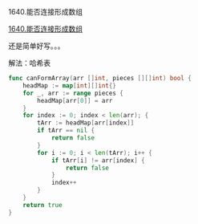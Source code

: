 1640.能否连接形成数组

[1640.能否连接形成数组](https://leetcode.cn/problems/check-array-formation-through-concatenation/)



还是简单好写。。。



解法：哈希表



```go
func canFormArray(arr []int, pieces [][]int) bool {
	headMap := map[int][]int{}
	for _, arr := range pieces {
		headMap[arr[0]] = arr
	}
	for index := 0; index < len(arr); {
		tArr := headMap[arr[index]]
		if tArr == nil {
			return false
		}
		for i := 0; i < len(tArr); i++ {
			if tArr[i] != arr[index] {
				return false
			}
			index++
		}
	}
	return true
}
```


